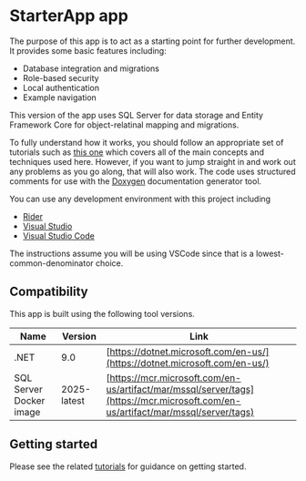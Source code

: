 # StarterApp app

The purpose of this app is to act as a starting point for further development. It provides some
basic features including:

* Database integration and migrations
* Role-based security
* Local authentication
* Example navigation

This version of the app uses SQL Server for data storage and Entity Framework Core for object-relatinal mapping
and migrations.

To fully understand how it works, you should follow an appropriate set of tutorials such as 
[this one](https://edinburgh-napier.github.io/SET09102/tutorials/csharp/) which covers all of the main
concepts and techniques used here. However, if you want to jump straight in and work out any problems
as you go along, that will also work. The code uses structured comments for use with the 
[Doxygen](https://www.doxygen.nl/) documentation generator tool. 

You can use any development environment with this project including

* [Rider](https://www.jetbrains.com/rider/)
* [Visual Studio](https://visualstudio.microsoft.com/)
* [Visual Studio Code](https://code.visualstudio.com/)

The instructions assume you will be using VSCode since that is a lowest-common-denominator choice.

## Compatibility

This app is built using the following tool versions.

| Name                    | Version     | Link                                                                                                                             |
|-------------------------|-------------|----------------------------------------------------------------------------------------------------------------------------------|
| .NET                    | 9.0         | [https://dotnet.microsoft.com/en-us/](https://dotnet.microsoft.com/en-us/)                                                       |
| SQL Server Docker image | 2025-latest | [https://mcr.microsoft.com/en-us/artifact/mar/mssql/server/tags](https://mcr.microsoft.com/en-us/artifact/mar/mssql/server/tags) |


## Getting started

Please see the related [tutorials](https://edinburgh-napier.github.io/SET09102/tutorials/csharp/starterapp/starterapp.html) for guidance on getting started.
